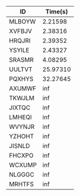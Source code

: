 |ID|Time(s)|
|-|-|
|MLBOYW|2.21598|
|XVFBJV|2.38316|
|HRQJRI|2.39352|
|YSYILE|2.43327|
|SRASMR|4.08295|
|UULTVT|25.97310|
|PQXHYS|32.27645|
|AXUMWF|inf|
|TKWJLM|inf|
|JIXTQC|inf|
|LMHEQI|inf|
|WVYNJR|inf|
|YZHOHT|inf|
|JISNLD|inf|
|FHCXPO|inf|
|WCXUMP|inf|
|NLGGGC|inf|
|MRHTFS|inf|

